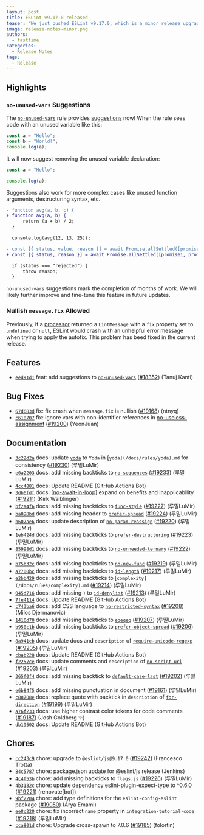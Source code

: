 ```yaml
---
layout: post
title: ESLint v9.17.0 released
teaser: "We just pushed ESLint v9.17.0, which is a minor release upgrade of ESLint. This release adds some new features and fixes several bugs found in the previous release."
image: release-notes-minor.png
authors:
  - fasttime
categories:
  - Release Notes
tags:
  - Release
---
```


## Highlights

### `no-unused-vars` Suggestions

The [`no-unused-vars`](https://eslint.org/docs/latest/rules/no-unused-vars) rule provides [suggestions](https://eslint.org/docs/latest/use/core-concepts/#rule-suggestions) now! When the rule sees code with an unused variable like this:

```js
const a = "Hello";
const b = "World!";
console.log(a);
```

It will now suggest removing the unused variable declaration:

```js
const a = "Hello";

console.log(a);
```

Suggestions also work for more complex cases like unused function arguments, destructuring syntax, etc.

```diff
- function avg(a, b, c) {
+ function avg(a, b) {
      return (a + b) / 2;
  }

  console.log(avg(12, 13, 25));
```

```diff
- const [{ status, value, reason }] = await Promise.allSettled([promise1, promise2]);
+ const [{ status, reason }] = await Promise.allSettled([promise1, promise2]);

  if (status === "rejected") {
      throw reason;
  }
```

`no-unused-vars` suggestions mark the completion of months of work. We will likely further improve and fine-tune this feature in future updates.

### Nullish `message.fix` Allowed

Previously, if a [processor](https://eslint.org/docs/latest/use/core-concepts/#custom-processors) returned a `LintMessage` with a `fix` property set to `undefined` or `null`, ESLint would crash with an unhelpful error message when trying to apply the autofix.
This problem has beed fixed in the current release.







## Features


* [`eed91d1`](https://github.com/eslint/eslint/commit/eed91d12d4d265bd32905dd1fbf8a6d5dbcdb54a) feat: add suggestions to [`no-unused-vars`](/docs/rules/no-unused-vars) ([#18352](https://github.com/eslint/eslint/issues/18352)) (Tanuj Kanti)






## Bug Fixes


* [`67d683d`](https://github.com/eslint/eslint/commit/67d683df29d873002299c70736dacea731b69f5d) fix: fix crash when `message.fix` is nullish ([#19168](https://github.com/eslint/eslint/issues/19168)) (ntnyq)
* [`c618707`](https://github.com/eslint/eslint/commit/c61870715e5bc1cb51c45a8efd72f392502807b8) fix: ignore vars with non-identifier references in [no-useless-assignment](/docs/rules/no-useless-assignment) ([#19200](https://github.com/eslint/eslint/issues/19200)) (YeonJuan)




## Documentation


* [`3c22d2a`](https://github.com/eslint/eslint/commit/3c22d2accedd7b0bc381a4eee2c3db4df657b236) docs: update [`yoda`](/docs/rules/yoda) to `Yoda` in [`yoda](/docs/rules/yoda).md` for consistency ([#19230](https://github.com/eslint/eslint/issues/19230)) (루밀LuMir)
* [`e0a2203`](https://github.com/eslint/eslint/commit/e0a220355f447b3674b758776344959ce746b5e3) docs: add missing backticks to [`no-sequences`](/docs/rules/no-sequences) ([#19233](https://github.com/eslint/eslint/issues/19233)) (루밀LuMir)
* [`4cc4881`](https://github.com/eslint/eslint/commit/4cc48812cdfd686304b5b3b71ea70cd7f2d8389a) docs: Update README (GitHub Actions Bot)
* [`3db6fdf`](https://github.com/eslint/eslint/commit/3db6fdf885b17d25103e3cddc31fea56542e064d) docs: [[no-await-in-loop](/docs/rules/no-await-in-loop)] expand on benefits and inapplicability ([#19211](https://github.com/eslint/eslint/issues/19211)) (Kirk Waiblinger)
* [`bf2a4f6`](https://github.com/eslint/eslint/commit/bf2a4f686bb387711e269b08f13771e4208113f0) docs: add missing backticks to [`func-style`](/docs/rules/func-style) ([#19227](https://github.com/eslint/eslint/issues/19227)) (루밀LuMir)
* [`ba098bd`](https://github.com/eslint/eslint/commit/ba098bd03c9943007ec77d628dc59f7eaf60f871) docs: add missing header to [`prefer-spread`](/docs/rules/prefer-spread) ([#19224](https://github.com/eslint/eslint/issues/19224)) (루밀LuMir)
* [`b607ae6`](https://github.com/eslint/eslint/commit/b607ae64913ca2b6450a74344ab0ad548e314915) docs: update description of [`no-param-reassign`](/docs/rules/no-param-reassign) ([#19220](https://github.com/eslint/eslint/issues/19220)) (루밀LuMir)
* [`1eb424d`](https://github.com/eslint/eslint/commit/1eb424de558fba301eaef9a7fce256539b48dee3) docs: add missing backticks to [`prefer-destructuring`](/docs/rules/prefer-destructuring) ([#19223](https://github.com/eslint/eslint/issues/19223)) (루밀LuMir)
* [`85998d1`](https://github.com/eslint/eslint/commit/85998d14051c7a0c5b7b6da8cfda13dc1fc7c153) docs: add missing backticks to [`no-unneeded-ternary`](/docs/rules/no-unneeded-ternary) ([#19222](https://github.com/eslint/eslint/issues/19222)) (루밀LuMir)
* [`b75b32c`](https://github.com/eslint/eslint/commit/b75b32c091f0742788ecf232f52d9e9427008526) docs: add missing backticks to [`no-new-func`](/docs/rules/no-new-func) ([#19219](https://github.com/eslint/eslint/issues/19219)) (루밀LuMir)
* [`a7700bc`](https://github.com/eslint/eslint/commit/a7700bcc9c566b3e348a72f3e6a4a6f5ac3345a4) docs: add missing backticks to [`id-length`](/docs/rules/id-length) ([#19217](https://github.com/eslint/eslint/issues/19217)) (루밀LuMir)
* [`e2bb429`](https://github.com/eslint/eslint/commit/e2bb429974ae397c1c1cc495fa7630441c9da61a) docs: add missing backticks to [`complexity](/docs/rules/complexity).md` ([#19214](https://github.com/eslint/eslint/issues/19214)) (루밀LuMir)
* [`045d716`](https://github.com/eslint/eslint/commit/045d716b92276720961e950e6a259ef40e8e07ea) docs: add missing `)` to [`id-denylist`](/docs/rules/id-denylist) ([#19213](https://github.com/eslint/eslint/issues/19213)) (루밀LuMir)
* [`7fe4114`](https://github.com/eslint/eslint/commit/7fe4114be2e714506fd406ea4474430ea3de0f93) docs: Update README (GitHub Actions Bot)
* [`c743ba6`](https://github.com/eslint/eslint/commit/c743ba6402a27130f8b7700ae0816b087e20085d) docs: add CSS language to [`no-restricted-syntax`](/docs/rules/no-restricted-syntax) ([#19208](https://github.com/eslint/eslint/issues/19208)) (Milos Djermanovic)
* [`1416d70`](https://github.com/eslint/eslint/commit/1416d70d4358a57e99e810dd25ac0e6263924c02) docs: add missing backticks to [`eqeqeq`](/docs/rules/eqeqeq) ([#19207](https://github.com/eslint/eslint/issues/19207)) (루밀LuMir)
* [`b950c1b`](https://github.com/eslint/eslint/commit/b950c1b7db28cc569a53b6677b71a40f1fe3bf98) docs: add missing backticks to [`prefer-object-spread`](/docs/rules/prefer-object-spread) ([#19206](https://github.com/eslint/eslint/issues/19206)) (루밀LuMir)
* [`8a941cb`](https://github.com/eslint/eslint/commit/8a941cb776d0872236c33027bcff6337739a6ddb) docs: update docs and `description` of [`require-unicode-regexp`](/docs/rules/require-unicode-regexp) ([#19205](https://github.com/eslint/eslint/issues/19205)) (루밀LuMir)
* [`cbab228`](https://github.com/eslint/eslint/commit/cbab2281ddd583ddddfb55151babbd9ea59eb078) docs: Update README (GitHub Actions Bot)
* [`f2257ce`](https://github.com/eslint/eslint/commit/f2257ce41278dd85170d4d102969738bcabd5903) docs: update comments and `description` of [`no-script-url`](/docs/rules/no-script-url) ([#19203](https://github.com/eslint/eslint/issues/19203)) (루밀LuMir)
* [`365f0f4`](https://github.com/eslint/eslint/commit/365f0f4df7045c42de0f9624c488d62cf7f6cece) docs: add missing backtick to [`default-case-last`](/docs/rules/default-case-last) ([#19202](https://github.com/eslint/eslint/issues/19202)) (루밀LuMir)
* [`e6b84f5`](https://github.com/eslint/eslint/commit/e6b84f535e84050b0c63ae304eb17f9d181ac299) docs: add missing punctuation in document ([#19161](https://github.com/eslint/eslint/issues/19161)) (루밀LuMir)
* [`c88708e`](https://github.com/eslint/eslint/commit/c88708e0571b62ee5d6c6168373e4204ec75b931) docs: replace quote with backtick in `description` of [`for-direction`](/docs/rules/for-direction) ([#19199](https://github.com/eslint/eslint/issues/19199)) (루밀LuMir)
* [`a76f233`](https://github.com/eslint/eslint/commit/a76f233a67abebf861efc0dd06cde2187abbd273) docs: use higher contrast color tokens for code comments ([#19187](https://github.com/eslint/eslint/issues/19187)) (Josh Goldberg ✨)
* [`db19502`](https://github.com/eslint/eslint/commit/db195024978044b7457d5d551299f96f6b60caed) docs: Update README (GitHub Actions Bot)








## Chores


* [`cc243c9`](https://github.com/eslint/eslint/commit/cc243c948226a585f01d3e68b4cedbabcc5e0e40) chore: upgrade to `@eslint/js@9.17.0` ([#19242](https://github.com/eslint/eslint/issues/19242)) (Francesco Trotta)
* [`84c5787`](https://github.com/eslint/eslint/commit/84c57877801da729265cf9ce11d325c0be8c82b1) chore: package.json update for @eslint/js release (Jenkins)
* [`4c4f53b`](https://github.com/eslint/eslint/commit/4c4f53b8c961dd6aed6c0cdca303018d805a59fe) chore: add missing backticks to `flags.js` ([#19226](https://github.com/eslint/eslint/issues/19226)) (루밀LuMir)
* [`4b3132c`](https://github.com/eslint/eslint/commit/4b3132c3f55db6b51665c4c42bb762d00e266262) chore: update dependency eslint-plugin-expect-type to ^0.6.0 ([#19221](https://github.com/eslint/eslint/issues/19221)) (renovate[bot])
* [`9bf2204`](https://github.com/eslint/eslint/commit/9bf220464a594d44744fd35d688c61159366b8ea) chore: add type definitions for the `eslint-config-eslint` package ([#19050](https://github.com/eslint/eslint/issues/19050)) (Arya Emami)
* [`ee8c220`](https://github.com/eslint/eslint/commit/ee8c2200a19dd55aa5068b6cd336a2aec7c52ad3) chore: fix incorrect `name` property in `integration-tutorial-code` ([#19218](https://github.com/eslint/eslint/issues/19218)) (루밀LuMir)
* [`cca801d`](https://github.com/eslint/eslint/commit/cca801dd17931cfd913456569b41f6132d0366aa) chore: Upgrade cross-spawn to 7.0.6 ([#19185](https://github.com/eslint/eslint/issues/19185)) (folortin)


